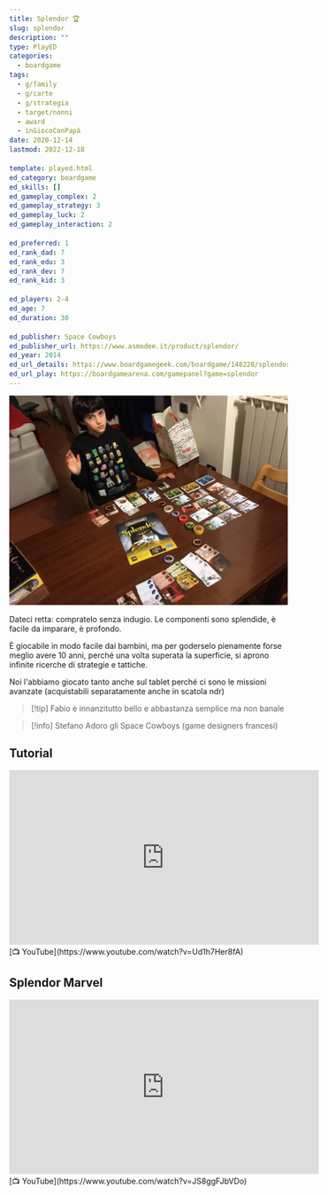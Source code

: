 ```yaml
---
title: Splendor 🏆
slug: splendor
description: ""
type: PlayED
categories:
  - boardgame
tags:
  - g/family
  - g/carte
  - g/strategia
  - target/nonni
  - award
  - inGiocoConPapà
date: 2020-12-14
lastmod: 2022-12-18

template: played.html
ed_category: boardgame
ed_skills: []
ed_gameplay_complex: 2
ed_gameplay_strategy: 3
ed_gameplay_luck: 2
ed_gameplay_interaction: 2

ed_preferred: 1
ed_rank_dad: 7
ed_rank_edu: 3
ed_rank_dev: 7
ed_rank_kid: 3

ed_players: 2-4
ed_age: 7
ed_duration: 30

ed_publisher: Space Cowboys
ed_publisher_url: https://www.asmodee.it/product/splendor/
ed_year: 2014
ed_url_details: https://www.boardgamegeek.com/boardgame/148228/splendor
ed_url_play: https://boardgamearena.com/gamepanel?game=splendor
---
```


![](../../assets/img/played/boardgame/splendor.webp)

Dateci retta: compratelo senza indugio.
Le componenti sono splendide, è facile da imparare, è profondo.

È giocabile in modo facile dai bambini, ma per goderselo pienamente forse meglio avere 10 anni, perché una volta superata la superficie, si aprono infinite ricerche di strategie e tattiche.

Noi l'abbiamo giocato tanto anche sul tablet perché ci sono le missioni avanzate (acquistabili separatamente anche in scatola ndr)

> [!tip] Fabio
> è innanzitutto bello e abbastanza semplice ma non banale

> [!info] Stefano
> Adoro gli Space Cowboys (game designers francesi)

## Tutorial

<iframe width="560" height="315" src="https://www.youtube-nocookie.com/embed/Ud1h7Her8fA?si=RNBwQkzjsQ6Ejpy1" title="YouTube video player" frameborder="0" allow="accelerometer; autoplay; clipboard-write; encrypted-media; gyroscope; picture-in-picture; web-share" allowfullscreen></iframe>
[📺 YouTube](https://www.youtube.com/watch?v=Ud1h7Her8fA)

## Splendor Marvel

<iframe width="560" height="315" src="https://www.youtube-nocookie.com/embed/JS8ggFJbVDo?si=6LRGNiAI5Km6cbVB" title="YouTube video player" frameborder="0" allow="accelerometer; autoplay; clipboard-write; encrypted-media; gyroscope; picture-in-picture; web-share" allowfullscreen></iframe>
[📺 YouTube](https://www.youtube.com/watch?v=JS8ggFJbVDo)
